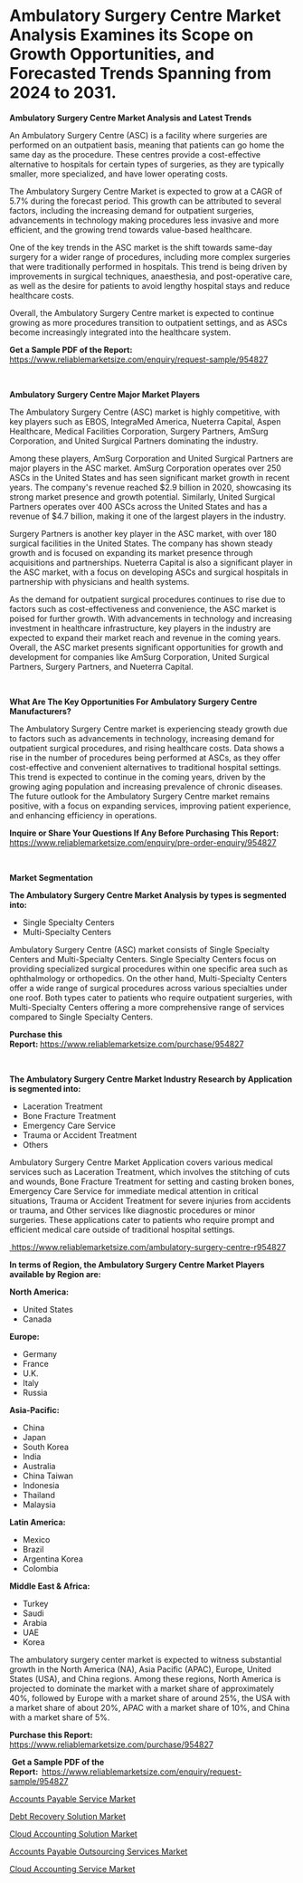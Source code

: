 <p><h1>Ambulatory Surgery Centre Market Analysis Examines its Scope on Growth Opportunities, and Forecasted Trends Spanning from 2024 to 2031.</h1></p><p><strong>Ambulatory Surgery Centre Market Analysis and Latest Trends</strong></p>
<p><p>An Ambulatory Surgery Centre (ASC) is a facility where surgeries are performed on an outpatient basis, meaning that patients can go home the same day as the procedure. These centres provide a cost-effective alternative to hospitals for certain types of surgeries, as they are typically smaller, more specialized, and have lower operating costs.</p><p>The Ambulatory Surgery Centre Market is expected to grow at a CAGR of 5.7% during the forecast period. This growth can be attributed to several factors, including the increasing demand for outpatient surgeries, advancements in technology making procedures less invasive and more efficient, and the growing trend towards value-based healthcare.</p><p>One of the key trends in the ASC market is the shift towards same-day surgery for a wider range of procedures, including more complex surgeries that were traditionally performed in hospitals. This trend is being driven by improvements in surgical techniques, anaesthesia, and post-operative care, as well as the desire for patients to avoid lengthy hospital stays and reduce healthcare costs.</p><p>Overall, the Ambulatory Surgery Centre market is expected to continue growing as more procedures transition to outpatient settings, and as ASCs become increasingly integrated into the healthcare system.</p></p>
<p><strong>Get a Sample PDF of the Report:&nbsp;</strong> <a href="https://www.reliablemarketsize.com/enquiry/request-sample/954827">https://www.reliablemarketsize.com/enquiry/request-sample/954827</a></p>
<p>&nbsp;</p>
<p><strong>Ambulatory Surgery Centre Major Market Players</strong></p>
<p><p>The Ambulatory Surgery Centre (ASC) market is highly competitive, with key players such as EBOS, IntegraMed America, Nueterra Capital, Aspen Healthcare, Medical Facilities Corporation, Surgery Partners, AmSurg Corporation, and United Surgical Partners dominating the industry.</p><p>Among these players, AmSurg Corporation and United Surgical Partners are major players in the ASC market. AmSurg Corporation operates over 250 ASCs in the United States and has seen significant market growth in recent years. The company's revenue reached $2.9 billion in 2020, showcasing its strong market presence and growth potential. Similarly, United Surgical Partners operates over 400 ASCs across the United States and has a revenue of $4.7 billion, making it one of the largest players in the industry.</p><p>Surgery Partners is another key player in the ASC market, with over 180 surgical facilities in the United States. The company has shown steady growth and is focused on expanding its market presence through acquisitions and partnerships. Nueterra Capital is also a significant player in the ASC market, with a focus on developing ASCs and surgical hospitals in partnership with physicians and health systems.</p><p>As the demand for outpatient surgical procedures continues to rise due to factors such as cost-effectiveness and convenience, the ASC market is poised for further growth. With advancements in technology and increasing investment in healthcare infrastructure, key players in the industry are expected to expand their market reach and revenue in the coming years. Overall, the ASC market presents significant opportunities for growth and development for companies like AmSurg Corporation, United Surgical Partners, Surgery Partners, and Nueterra Capital.</p></p>
<p>&nbsp;</p>
<p><strong>What Are The Key Opportunities For Ambulatory Surgery Centre Manufacturers?</strong></p>
<p><p>The Ambulatory Surgery Centre market is experiencing steady growth due to factors such as advancements in technology, increasing demand for outpatient surgical procedures, and rising healthcare costs. Data shows a rise in the number of procedures being performed at ASCs, as they offer cost-effective and convenient alternatives to traditional hospital settings. This trend is expected to continue in the coming years, driven by the growing aging population and increasing prevalence of chronic diseases. The future outlook for the Ambulatory Surgery Centre market remains positive, with a focus on expanding services, improving patient experience, and enhancing efficiency in operations.</p></p>
<p><strong>Inquire or Share Your Questions If Any Before Purchasing This Report:</strong> <a href="https://www.reliablemarketsize.com/enquiry/pre-order-enquiry/954827">https://www.reliablemarketsize.com/enquiry/pre-order-enquiry/954827</a></p>
<p>&nbsp;</p>
<p><strong>Market Segmentation</strong></p>
<p><strong>The Ambulatory Surgery Centre Market Analysis by types is segmented into:</strong></p>
<p><ul><li>Single Specialty Centers</li><li>Multi-Specialty Centers</li></ul></p>
<p><p>Ambulatory Surgery Centre (ASC) market consists of Single Specialty Centers and Multi-Specialty Centers. Single Specialty Centers focus on providing specialized surgical procedures within one specific area such as ophthalmology or orthopedics. On the other hand, Multi-Specialty Centers offer a wide range of surgical procedures across various specialties under one roof. Both types cater to patients who require outpatient surgeries, with Multi-Specialty Centers offering a more comprehensive range of services compared to Single Specialty Centers.</p></p>
<p><strong>Purchase this Report:&nbsp;</strong><a href="https://www.reliablemarketsize.com/purchase/954827">https://www.reliablemarketsize.com/purchase/954827</a></p>
<p>&nbsp;</p>
<p><strong>The Ambulatory Surgery Centre Market Industry Research by Application is segmented into:</strong></p>
<p><ul><li>Laceration Treatment</li><li>Bone Fracture Treatment</li><li>Emergency Care Service</li><li>Trauma or Accident Treatment</li><li>Others</li></ul></p>
<p><p>Ambulatory Surgery Centre Market Application covers various medical services such as Laceration Treatment, which involves the stitching of cuts and wounds, Bone Fracture Treatment for setting and casting broken bones, Emergency Care Service for immediate medical attention in critical situations, Trauma or Accident Treatment for severe injuries from accidents or trauma, and Other services like diagnostic procedures or minor surgeries. These applications cater to patients who require prompt and efficient medical care outside of traditional hospital settings.</p></p>
<p><a href="https://www.reliablemarketsize.com/ambulatory-surgery-centre-r954827">&nbsp;https://www.reliablemarketsize.com/ambulatory-surgery-centre-r954827</a></p>
<p><strong>In terms of Region, the Ambulatory Surgery Centre Market Players available by Region are:</strong></p>
<p>
    <p> <strong> North America: </strong>
        <ul>
            <li>United States</li>
            <li>Canada</li>
        </ul>
        </p> 
    <p> <strong> Europe: </strong>
        <ul>
            <li>Germany</li>
            <li>France</li>
            <li>U.K.</li>
            <li>Italy</li>
            <li>Russia</li>
        </ul>
        </p> 
    <p> <strong> Asia-Pacific: </strong>
        <ul>
            <li>China</li>
            <li>Japan</li>
            <li>South Korea</li>
            <li>India</li>
            <li>Australia</li>
            <li>China Taiwan</li>
            <li>Indonesia</li>
            <li>Thailand</li>
            <li>Malaysia</li>
        </ul>
        </p> 
    <p> <strong> Latin America: </strong>
        <ul>
            <li>Mexico</li>
            <li>Brazil</li>
            <li>Argentina Korea</li>
            <li>Colombia</li>
        </ul>
        </p> 
    <p> <strong> Middle East & Africa: </strong>
        <ul>
            <li>Turkey</li>
            <li>Saudi</li>
            <li>Arabia</li>
            <li>UAE</li>
            <li>Korea</li>
        </ul>
    </p>
    </p>
<p><p>The ambulatory surgery center market is expected to witness substantial growth in the North America (NA), Asia Pacific (APAC), Europe, United States (USA), and China regions. Among these regions, North America is projected to dominate the market with a market share of approximately 40%, followed by Europe with a market share of around 25%, the USA with a market share of about 20%, APAC with a market share of 10%, and China with a market share of 5%.</p></p>
<p><strong>Purchase this Report: </strong><a href="https://www.reliablemarketsize.com/purchase/954827">https://www.reliablemarketsize.com/purchase/954827</a></p>
<p>&nbsp;<strong>Get a Sample PDF of the Report:&nbsp;&nbsp;</strong><a href="https://www.reliablemarketsize.com/enquiry/request-sample/954827">https://www.reliablemarketsize.com/enquiry/request-sample/954827</a></p>
<p><strong></strong></p>
<p><p><a href="https://github.com/KavonHansen645/Market-Research-Report-List-1/blob/main/accounts-payable-service-market.md">Accounts Payable Service Market</a></p><p><a href="https://github.com/ajiariaa/Market-Research-Report-List-1/blob/main/debt-recovery-solution-market.md">Debt Recovery Solution Market</a></p><p><a href="https://github.com/nigngrjl95/Market-Research-Report-List-1/blob/main/cloud-accounting-solution-market.md">Cloud Accounting Solution Market</a></p><p><a href="https://github.com/Graham1Dianne/Market-Research-Report-List-1/blob/main/accounts-payable-outsourcing-services-market.md">Accounts Payable Outsourcing Services Market</a></p><p><a href="https://github.com/sarohimweaach77/Market-Research-Report-List-1/blob/main/cloud-accounting-service-market.md">Cloud Accounting Service Market</a></p></p>